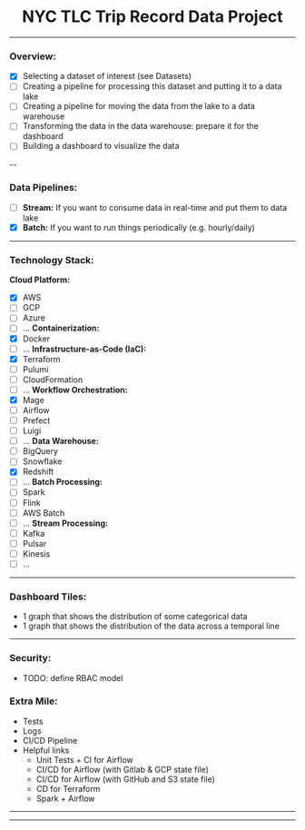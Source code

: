 # <center> NYC TLC Trip Record Data Project </center>
---

### Overview:
- [x] Selecting a dataset of interest (see Datasets)
- [ ] Creating a pipeline for processing this dataset and putting it to a data lake
- [ ] Creating a pipeline for moving the data from the lake to a data warehouse
- [ ] Transforming the data in the data warehouse: prepare it for the dashboard
- [ ] Building a dashboard to visualize the data

--

### Data Pipelines:
- [ ] __Stream:__ If you want to consume data in real-time and put them to data lake
- [x] __Batch:__ If you want to run things periodically (e.g. hourly/daily)

---

### Technology Stack:
__Cloud Platform:__
- [x] AWS
- [ ] GCP
- [ ] Azure
- [ ] ...
__Containerization:__
- [x] Docker
- [ ] ...
__Infrastructure-as-Code (IaC):__
- [x] Terraform
- [ ] Pulumi
- [ ] CloudFormation
- [ ] ...
__Workflow Orchestration:__
- [x] Mage
- [ ] Airflow
- [ ] Prefect
- [ ] Luigi
- [ ] ...
__Data Warehouse:__
- [ ] BigQuery
- [ ] Snowflake
- [x] Redshift
- [ ] ...
__Batch Processing:__
- [ ] Spark
- [ ] Flink
- [ ] AWS Batch
- [ ] ...
__Stream Processing:__
- [ ] Kafka
- [ ] Pulsar
- [ ] Kinesis
- [ ] …

---

### Dashboard Tiles:
- 1 graph that shows the distribution of some categorical data
- 1 graph that shows the distribution of the data across a temporal line

---

### Security:
- TODO: define RBAC model

### Extra Mile:
- Tests
- Logs
- CI/CD Pipeline
- Helpful links
    - Unit Tests + CI for Airflow
    - CI/CD for Airflow (with Gitlab & GCP state file)
    - CI/CD for Airflow (with GitHub and S3 state file)
    - CD for Terraform
    - Spark + Airflow


---
---
